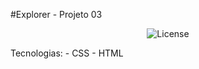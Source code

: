 #Explorer - Projeto 03

<p align="center">
  <img alt="License" src="./assets/Projeto 03 - formulário de evento.jpg">
</p>
Tecnologias:
- CSS
- HTML

